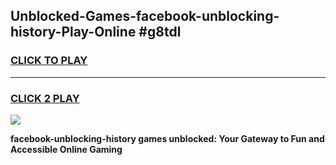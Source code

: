 
## Unblocked-Games-facebook-unblocking-history-Play-Online #g8tdl
<h3>
<a href="https://news.freeplayer.one?title=facebook-unblocking-history&ref=3">CLICK TO PLAY</a></h3>
<hr>

<h3>
<a href="https://news.freeplayer.one?title=facebook-unblocking-history&ref=3">CLICK 2 PLAY</a>
  
</h3>

<a href="https://news.freeplayer.one?title=facebook-unblocking-history&ref=3"><img src="https://clearcache.store/games.png"></a>


**facebook-unblocking-history games unblocked: Your Gateway to Fun and Accessible Online Gaming**
